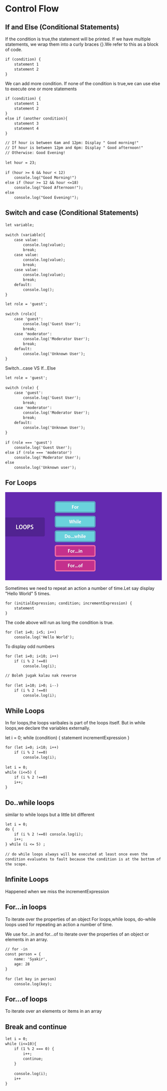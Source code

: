 # Control Flow

## If and Else (Conditional Statements)

If the condition is true,the statement will be printed. If we have multiple statements, we wrap them into a curly braces {}.We refer to this as a block of code.

```
if (condition) {
    statement 1
    statement 2
}
```

We can add more condition. If none of the condition is true,we can use else to execute one or more statements

```
if (condition) {
    statement 1
    statement 2
}
else if (another condition){
    statement 3
    statement 4
}
```

```
// If hour is between 6am and 12pm: Display " Good morning!"
// If hour is between 12pm and 6pm: Display " Good afternoon!"
// Otherwise: Good Evening!

let hour = 23;

if (hour >= 6 && hour < 12)
    console.log("Good Morning!")
else if (hour >= 12 && hour <=18)
    console.log("Good Afternoon!");
else
    console.log("Good Evening!");
```

## Switch and case (Conditional Statements)

```
let variable;

switch (variable){
    case value:
        console.log(value);
        break;
    case value:
        console.log(value);
        break;
    case value:
        console.log(value);
        break;
    default:
        console.log();
}
```

```
let role = 'guest';

switch (role){
    case 'guest':
        console.log('Guest User');
        break;
    case 'moderator':
        console.log('Moderator User');
        break;
    default:
        console.log('Unknown User');
}
```

Switch...case VS If...Else
```
let role = 'guest';

switch (role) {
    case 'guest':
        console.log('Guest User');
        break;
    case 'moderator':
        console.log('Moderator User');
        break;
    default:
        console.log('Unknown User');
}

if (role === 'guest')
    console.log('Guest User');
else if (role === 'moderator')
    console.log('Moderator User');
else
    console.log('Unknown user');
```

## For Loops
![Alt text](../Images/image-19.png)

Sometimes we need to repeat an action a number of time.Let say display "Hello World" 5 times.

```
for (initialExpression; condition; incrementExpression) {
    statement
}
```
The code above will run as long the condition is true.

```
for (let i=0; i<5; i++)
    console.log('Hello World');
```

To display odd numbers
```
for (let i=0; i<10; i++)
    if (i % 2 !==0)
        console.log(i);
```
```
// Boleh jugak kalau nak reverse

for (let i=10; i>0; i--)
    if (i % 2 !==0)
        console.log(i);
```
## While Loops
In for loops,the loops varibales is part of the loops itself. But in while loops,we declare the variables externally.

let i = 0;
while (condition) {
    statement
    incrementExpression
}

```
for (let i=0; i<10; i++)
    if (i % 2 !==0)
        console.log(i);

let i = 0;
while (i<=5) {
    if (i % 2 !==0)
    i++;
}
```

## Do..while loops

similar to while loops but a little bit different

```
let i = 0;
do {
    if (i % 2 !==0) console.log(i);
    i++;
} while (i <= 5) ;
    
// do while loops always will be executed at least once even the condition evaluates to fault because the condition is at the bottom of the scope.

```

## Infinite Loops
Happened when we miss the incrementExpression

## For...in loops
To iterate over the properties of an object
For loops,while loops, do-while loops used for repeating an action a number of time.

We use for...in and for...of to iterate over the properties of an object or elements in an array.

```
// for -in
const person = {
    name: 'Syakir',
    age: 28
}

for (let key in person)
    console.log(key);
```
## For...of loops

To iterate over an elements or items in an array

## Break and continue
```
let i = 0;
while (i<=10){
    if (1 % 2 === 0) {
        i++;
        continue;
    }

    console.log(i);
    i++
}
```